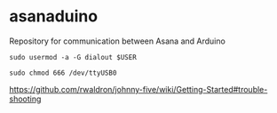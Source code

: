 # asanaduino
Repository for communication between Asana and Arduino

`sudo usermod -a -G dialout $USER`

`sudo chmod 666 /dev/ttyUSB0`

https://github.com/rwaldron/johnny-five/wiki/Getting-Started#trouble-shooting
